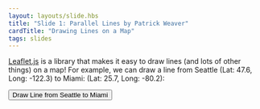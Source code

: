 ```yaml
---
layout: layouts/slide.hbs
title: "Slide 1: Parallel Lines by Patrick Weaver"
cardTitle: "Drawing Lines on a Map"
tags: slides
---
```


[Leaflet.js](https://leafletjs.com/) is a library that makes it easy to draw lines (and lots of other things) on a map! For example, we can draw a line from Seattle (Lat: 47.6, Long: -122.3) to Miami: (Lat: 25.7, Long: -80.2):

<button onClick="seattleToMiami()">Draw Line from Seattle to Miami</button>